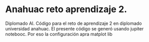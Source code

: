 # Anahuac reto aprendizaje 2. 
Diplomado AI.
Código para el reto de aprendizaje 2 en diplomado universidad anahuac.
El presente código se generó usando jupiter notebooc. Por eso la configuración apra matplot lib

